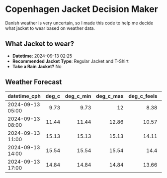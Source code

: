 # Copenhagen Jacket Decision Maker

Danish weather is very uncertain, so I made this code to help me decide what jacket to wear based on weather data.

## What Jacket to wear?

- **Datetime**: 2024-09-13 02:25
- **Recommended Jacket Type**: Regular Jacket and T-Shirt
- **Take a Rain Jacket?** No

## Weather Forecast
| datetime_cph     |   deg_c |   deg_c_min |   deg_c_max |   deg_c_feels | weather   | wind   | rain   |
|:-----------------|--------:|------------:|------------:|--------------:|:----------|:-------|:-------|
| 2024-09-13 05:00 |    9.73 |        9.73 |       12    |          8.38 | Clouds    | Low    | None   |
| 2024-09-13 08:00 |   11.44 |       11.44 |       12.86 |         10.57 | Clouds    | Low    | None   |
| 2024-09-13 11:00 |   15.13 |       15.13 |       15.13 |         14.11 | Clouds    | Medium | None   |
| 2024-09-13 14:00 |   15.54 |       15.54 |       15.54 |         14.4  | Clouds    | Medium | None   |
| 2024-09-13 17:00 |   14.84 |       14.84 |       14.84 |         13.66 | Clouds    | Medium | None   |

